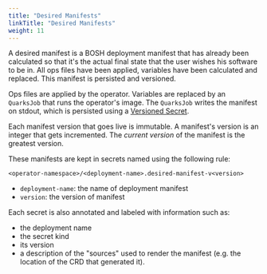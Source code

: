 ```yaml
---
title: "Desired Manifests"
linkTitle: "Desired Manifests"
weight: 11
---
```


A desired manifest is a BOSH deployment manifest that has already been calculated so that it's the actual final state that the user wishes his software to be in. All ops files have been applied, variables have been calculated and replaced. This manifest is persisted and versioned.

Ops files are applied by the operator.
Variables are replaced by an `QuarksJob` that runs the operator's image. The `QuarksJob` writes the manifest on stdout, which is persisted using a [Versioned Secret](https://github.com/cloudfoundry-incubator/quarks-job/blob/master/docs/quarksjob.md#versioned-secrets).

Each manifest version that goes live is immutable.
A manifest's version is an integer that gets incremented.
The _current version_ of the manifest is the greatest version.

These manifests are kept in secrets named using the following rule:

```plain
<operator-namespace>/<deployment-name>.desired-manifest-v<version>
```

- `deployment-name`: the name of deployment manifest
- `version`: the version of manifest

Each secret is also annotated and labeled with information such as:

- the deployment name
- the secret kind
- its version
- a description of the "sources" used to render the manifest (e.g. the location of the CRD that generated it).
